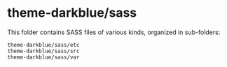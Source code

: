 # theme-darkblue/sass

This folder contains SASS files of various kinds, organized in sub-folders:

    theme-darkblue/sass/etc
    theme-darkblue/sass/src
    theme-darkblue/sass/var
